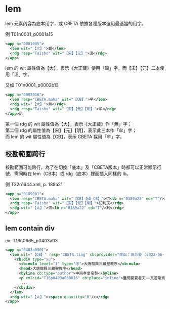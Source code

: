 # lem

lem 元素內容為底本用字，或 CBETA 依據各種版本選用最適當的用字。

例 T01n0001_p0001a15

```xml
<app n="0001005">
  <lem wit="【大】">韞</lem>
  <rdg resp="Taisho" wit="【宋】【元】">溫</rdg>
</app>
```

lem 的 wit 屬性值為【大】，表示《大正藏》使用「韞」字，而【宋】【元】二本使用「溫」字。

又如 T01n0001_p0002b13

```xml
<app n="0002016">
  <lem resp="CBETA.maha" wit="【CB】">牟</lem>
  <rdg wit="【大】">無</rdg>
  <rdg resp="Taisho" wit="【宋】【元】【明】">牟</rdg>
</app>尼
```

第一個 rdg 的 wit 屬性值為【大】，表示《大正藏》作「無」字；  
第二個 rdg 的屬性值為【宋】【元】【明】，表示此三本作「牟」字；  
而 lem 的 wit 屬性值為【CB】，表示 CBETA 採用「牟」字。

## 校勘範圍跨行

校勘範圍可能跨行，為了在切換「底本」及「CBETA版本」時都可以正常顯示行號，需同時在 lem（CB本）或 rdg（底本）裡面插入同樣的 lb。

例 T32n1644.xml, p. 189a21

```xml
<app n="0189001">
  <lem resp="CBETA.maha" wit="【CB】【磧-CB】">忉<lb n="0189a22" ed="T"/>利天<note type="cf1">Q27_p0016b17</note></lem>
  <rdg resp="Taisho" wit="【宋】【元】【明】">忉利天</rdg>
  <rdg wit="【大】">忉<lb n="0189a22" ed="T"/>利</rdg>
</app>
```

## lem contain div

ex: T16n0665_p0403a03

```xml
<app n="0403a0301">
  <lem wit="【CB】" resp="CBETA.ting" cb:provider="來函：萧苏晏 (2022-06-16)">
    <cb:div type="xu">
      <cb:mulu level="1" type="序">大唐龍興三藏聖教序</cb:mulu>
      <head>大唐龍興三藏聖教序</head>
      <byline cb:type="author">中宗孝皇帝製</byline>
      <p xml:id="T16p0403a030016" cb:place="inline">蓋聞蒼蒼者天⋯⋯又若斯焉。</p>
      ....
    </cb:div>
  </lem>
  <rdg wit="【大】"><space quantity="0"/></rdg>
</app>
```
